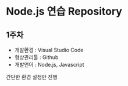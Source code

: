 # Node.js 연습 Repository

## 1주차
- 개발환경 : Visual Studio Code
- 형상관리툴 : Github
- 개발언어 : Node.js, Javascript

간단한 환경 설정만 진행

